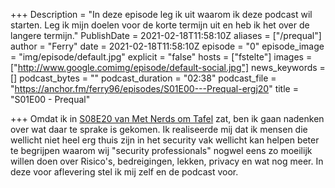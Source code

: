 +++
Description = "In deze episode leg ik uit waarom ik deze podcast wil starten. Leg ik mijn doelen voor de korte termijn uit en heb ik het over de langere termijn."
PublishDate = 2021-02-18T11:58:10Z
aliases = ["/prequal"]
author = "Ferry"
date = 2021-02-18T11:58:10Z
episode = "0"
episode_image = "img/episode/default.jpg"
explicit = "false"
hosts = ["fstelte"]
images = ["http://www.google.comimg/episode/default-social.jpg"]
news_keywords = []
podcast_bytes = ""
podcast_duration = "02:38"
podcast_file = "https://anchor.fm/ferry96/episodes/S01E00---Prequal-ergj20"
title = "S01E00 - Prequal"

+++
Omdat ik in [S08E20 van Met Nerds om Tafel](https://www.metnerdsomtafel.nl/podcast/s08e20-cybersecurity-consultancy-met-ferry-stelte-epiphany.html) zat, ben ik gaan nadenken over wat daar te sprake is gekomen. Ik realiseerde mij dat ik mensen die wellicht niet heel erg thuis zijn in het security vak wellicht kan helpen beter te begrijpen waarom wij "security professionals" nogwel eens zo moeilijk willen doen over Risico's, bedreigingen, lekken, privacy en wat nog meer. In deze voor aflevering stel ik mij zelf en de podcast voor.